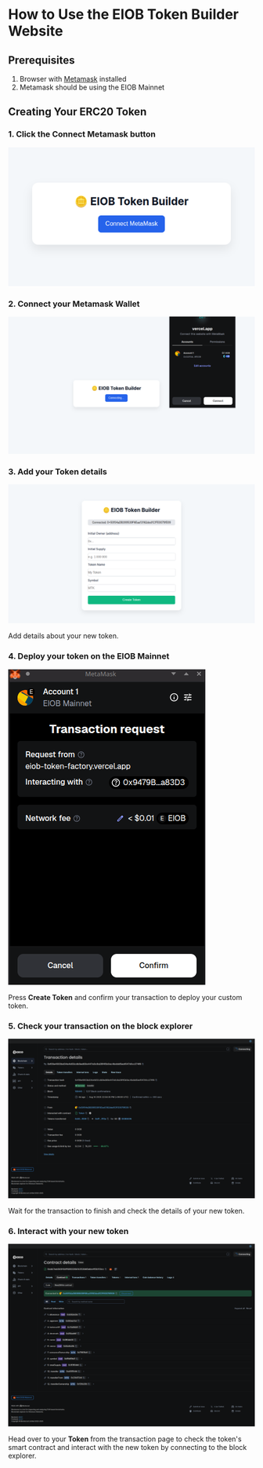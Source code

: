 # How to Use the EIOB Token Builder Website

## Prerequisites
1. Browser with [Metamask](https://metamask.io/) installed
2. Metamask should be using the EIOB Mainnet


## Creating Your ERC20 Token
### 1. Click the **Connect Metamask** button
![img1](../src/eiob_token_builder_1.png)

### 2. Connect your Metamask Wallet
![img2](../src/eiob_token_builder_2.png)

### 3. Add your Token details
![img3](../src/eiob_token_builder_3.png)

Add details about your new token.

### 4. Deploy your token on the EIOB Mainnet
![img4](../src/eiob_token_builder_4.png)

Press **Create Token** and confirm your transaction to deploy your custom token.

### 5. Check your transaction on the block explorer
![img5](../src/eiob_token_builder_5.png)

Wait for the transaction to finish and check the details of your new token.

### 6. Interact with your new token
![img6](../src/eiob_token_builder_6.png)

Head over to your **Token** from the transaction page to check the token's smart contract and interact with the new token by connecting to the block explorer.
